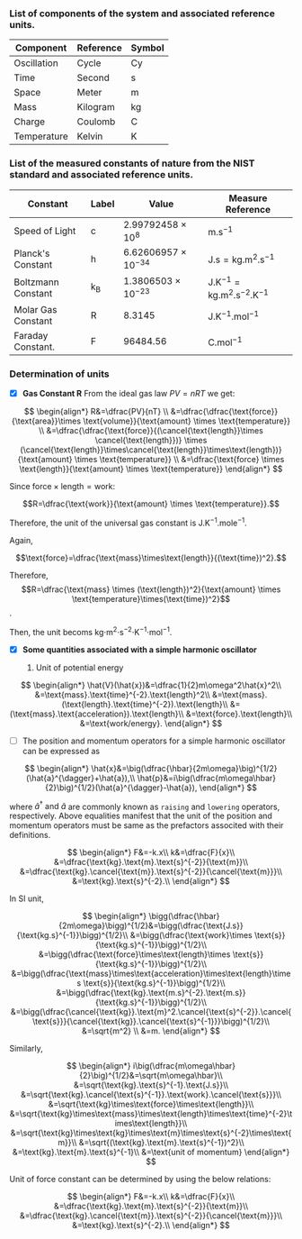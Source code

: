 
### List of components of the system and associated reference units.

| Component       | Reference       | Symbol          |
| --------------- | --------------- | --------------- |
| Oscillation     | Cycle           | Cy              |
| Time            | Second          | s               |
| Space           | Meter           | m               |
| Mass            | Kilogram        | kg              |
| Charge          | Coulomb         | C               |
| Temperature     | Kelvin          | K               |

### List of the measured constants of nature from the NIST standard and associated reference units. 

| Constant        | Label           | Value           | Measure Reference   |
| --------------- | --------------- | --------------- | ------------------ |
| Speed of Light  | c               | 2.99792458 $\times$ 10$^8$ | $\text{m.s}^{-1}$ | 
| Planck's Constant| h              | 6.62606957 $\times$ 10$^{-34}$ | $\text{J.s} = \text{kg.m}^2.\text{s}^{-1}$|
| Boltzmann Constant | k$_{\text{B}}$ | 1.3806503 $\times$ 10$^{-23}$ | $\text{J.K}^{-1} = \text{kg.m}^2.\text{s}^{-2}.\text{K}^{-1}$ |
| Molar Gas Constant | R | 8.3145   | $\text{J.K}^{-1}.\text{mol}^{-1}$|
| Faraday Constant.  | F | 96484.56 | $\text{C.mol}^{-1}$|

### Determination of units

- [X] **Gas Constant R**
   From the ideal gas law $PV = nRT$ we get:

$$
\begin{align*}
R&=\dfrac{PV}{nT} \\
&=\dfrac{\dfrac{\text{force}}{\text{area}}\times \text{volume}}{\text{amount} \times \text{temperature}} \\
&=\dfrac{\dfrac{\text{force}}{(\cancel{\text{length}}\times \cancel{\text{length}})} \times      (\cancel{\text{length}}\times\cancel{\text{length}}\times\text{length})}{\text{amount} \times \text{temperature}} \\
&=\dfrac{\text{force} \times \text{length}}{\text{amount} \times \text{temperature}}
\end{align*}
$$

   Since $\text{force} \times \text{length} = \text{work}$:

$$R=\dfrac{\text{work}}{\text{amount} \times \text{temperature}}.$$

Therefore, the unit of the universal gas constant is $\text{J.K}^{-1}.\text{mole}^{-1}.$

Again,

$$\text{force}=\dfrac{\text{mass}\times\text{length}}{(\text{time})^2}.$$

Therefore,
$$R=\dfrac{\text{mass} \times (\text{length})^2}{\text{amount} \times \text{temperature}\times(\text{time})^2}$$.

Then, the unit becoms kg⋅m$^2$⋅s$^{−2}$⋅K$^{−1}$⋅mol$^{−1}$.

- [X] **Some quantities associated with a simple harmonic oscillator**

  1) Unit of potential energy
  
$$
\begin{align*}
\hat{V}(\hat{x})&=\dfrac{1}{2}m\omega^2\hat{x}^2\\
&=\text{mass}.\text{time}^{-2}.\text{length}^2\\
&=\text{mass}.(\text{length}.\text{time}^{-2}).\text{length}\\
&=(\text{mass}.\text{acceleration}).\text{length}\\
&=\text{force}.\text{length}\\
&=\text{work/energy}.
\end{align*}
$$
  
  
  - [ ] The position and momentum operators for a simple harmonic oscillator can be expressed as

$$
\begin{align*}
\hat{x}&=\big(\dfrac{\hbar}{2m\omega}\big)^{1/2}(\hat{a}^{\dagger}+\hat{a}),\\
\hat{p}&=i\big(\dfrac{m\omega\hbar}{2}\big)^{1/2}(\hat{a}^{\dagger}-\hat{a}),
\end{align*}
$$

where $\hat{a}^{\dagger} \ \text{and} \ \hat{a}$ are commonly known as `raising` and `lowering` operators, respectively. Above equalities manifest that the unit of the position and momentum operators must be same as the prefactors associted with their definitions.

$$
\begin{align*}
F&=-k.x\\
k&=\dfrac{F}{x}\\
&=\dfrac{\text{kg}.\text{m}.\text{s}^{-2}}{\text{m}}\\
&=\dfrac{\text{kg}.\cancel{\text{m}}.\text{s}^{-2}}{\cancel{\text{m}}}\\
&=\text{kg}.\text{s}^{-2}.\\
\end{align*}
$$

In SI unit,

$$
\begin{align*}
\bigg(\dfrac{\hbar}{2m\omega}\bigg)^{1/2}&=\bigg(\dfrac{\text{J.s}}{\text{kg.s}^{-1}}\bigg)^{1/2}\\
&=\bigg(\dfrac{\text{work}\times \text{s}}{\text{kg.s}^{-1}}\bigg)^{1/2}\\
&=\bigg(\dfrac{\text{force}\times\text{length}\times \text{s}}{\text{kg.s}^{-1}}\bigg)^{1/2}\\
&=\bigg(\dfrac{\text{mass}\times\text{acceleration}\times\text{length}\times \text{s}}{\text{kg.s}^{-1}}\bigg)^{1/2}\\
&=\bigg(\dfrac{\text{kg}.\text{m.s}^{-2}.\text{m.s}}{\text{kg.s}^{-1}}\bigg)^{1/2}\\
&=\bigg(\dfrac{\cancel{\text{kg}}.\text{m}^2.\cancel{\text{s}^{-2}}.\cancel{\text{s}}}{\cancel{\text{kg}}.\cancel{\text{s}^{-1}}}\bigg)^{1/2}\\
&=\sqrt{m^2} \\
&=m.
\end{align*}
$$

Similarly,

$$
\begin{align*}
i\big(\dfrac{m\omega\hbar}{2}\big)^{1/2}&=\sqrt{m\omega\hbar}\\
&=\sqrt{\text{kg}.\text{s}^{-1}.\text{J.s}}\\
&=\sqrt{\text{kg}.\cancel{\text{s}^{-1}}.\text{work}.\cancel{\text{s}}}\\
&=\sqrt{\text{kg}\times\text{force}\times\text{length}}\\
&=\sqrt{\text{kg}\times\text{mass}\times\text{length}\times\text{time}^{-2}\times\text{length}}\\
&=\sqrt{\text{kg}\times\text{kg}\times\text{m}\times\text{s}^{-2}\times\text{m}}\\
&=\sqrt{(\text{kg}.\text{m}.\text{s}^{-1})^2}\\
&=\text{kg}.\text{m}.\text{s}^{-1}\\
&=\text{unit of momentum}
\end{align*}
$$

Unit of force constant can be determined by using the below relations:

$$
\begin{align*}
F&=-k.x\\
k&=\dfrac{F}{x}\\
&=\dfrac{\text{kg}.\text{m}.\text{s}^{-2}}{\text{m}}\\
&=\dfrac{\text{kg}.\cancel{\text{m}}.\text{s}^{-2}}{\cancel{\text{m}}}\\
&=\text{kg}.\text{s}^{-2}.\\
\end{align*}
$$


